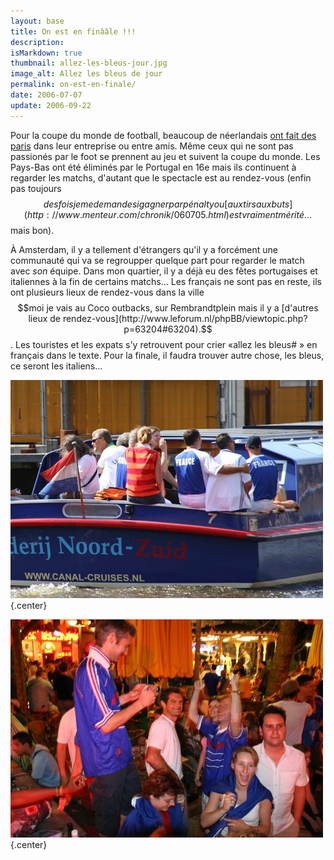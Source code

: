 ```yaml
---
layout: base
title: On est en finââle !!!
description: 
isMarkdown: true
thumbnail: allez-les-bleus-jour.jpg
image_alt: Allez les bleus de jour
permalink: on-est-en-finale/
date: 2006-07-07
update: 2006-09-22
---
```




Pour la coupe du monde de football, beaucoup de néerlandais [ont fait des paris](http://annevickycarlier.blogspot.com/2006/06/wk-coupe-du-monde.html) dans leur entreprise ou entre amis. Même ceux qui ne sont pas passionés par le foot se prennent au jeu et suivent la coupe du monde. Les Pays-Bas ont été éliminés par le Portugal en 16e mais ils continuent à regarder les matchs, d'autant que le spectacle est au rendez-vous (enfin pas toujours$$des fois je me demande si gagner par pénalty ou [aux tirs aux buts](http://www.menteur.com/chronik/060705.html) est vraiment mérité...$$ mais bon).

À Amsterdam, il y a tellement d'étrangers qu'il y a forcément une communauté qui va se regroupper quelque part pour regarder le match avec *son* équipe. Dans mon quartier, il y a déjà eu des fêtes portugaises et italiennes à la fin de certains matchs... Les français ne sont pas en reste, ils ont plusieurs lieux de rendez-vous dans la ville$$moi je vais au Coco outbacks, sur Rembrandtplein mais il y a [d'autres lieux de rendez-vous](http://www.leforum.nl/phpBB/viewtopic.php?p=63204#63204).$$. Les touristes et les expats s'y retrouvent pour crier «allez les bleus# » en français dans le texte. Pour la finale, il faudra trouver autre chose, les bleus, ce seront les italiens...

![Allez les bleus de jour](allez-les-bleus-jour.jpg){.center}

![Allez les bleus de nuit](allez-les-bleus-nuit.jpg){.center}
